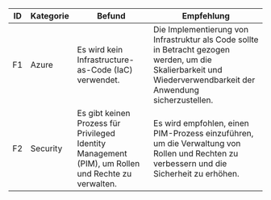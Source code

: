 | ID | Kategorie | Befund | Empfehlung |
|----------|-------------|------|------|
| F1 | Azure | Es wird kein Infrastructure-as-Code (IaC) verwendet. | Die Implementierung von Infrastruktur als Code sollte in Betracht gezogen werden, um die Skalierbarkeit und Wiederverwendbarkeit der Anwendung sicherzustellen. |
| F2 | Security | Es gibt keinen Prozess für Privileged Identity Management (PIM), um Rollen und Rechte zu verwalten. | Es wird empfohlen, einen PIM-Prozess einzuführen, um die Verwaltung von Rollen und Rechten zu verbessern und die Sicherheit zu erhöhen. |